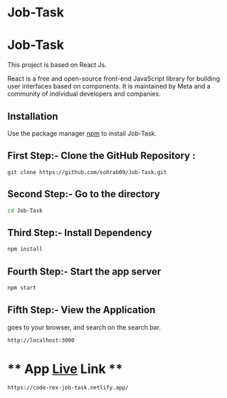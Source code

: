 # Job-Task
# Job-Task

This project is based on React Js. 

React is a free and open-source front-end JavaScript library for building user interfaces based on components. It is maintained by Meta and a community of individual developers and companies.

## Installation

Use the package manager [npm](https://www.npmjs.com/) to install Job-Task.

## First Step:- Clone the GitHub Repository :

```base
git clone https://github.com/sohrab09/Job-Task.git
```

## Second Step:- Go to the directory

```bash
cd Job-Task
```

## Third Step:- Install Dependency

```bash
npm install
```

## Fourth Step:- Start the app server

```bash
npm start
```

## Fifth Step:- View the Application
goes to your browser, and search on the search bar.
```bash
http://localhost:3000
```
# ** App [Live](https://code-rex-job-task.netlify.app/) Link **

```bash
https://code-rex-job-task.netlify.app/
```